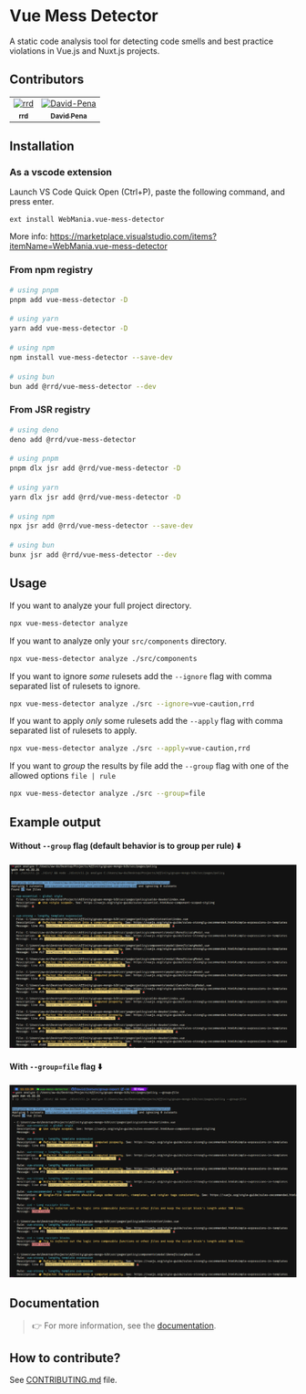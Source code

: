 # Vue Mess Detector

A static code analysis tool for detecting code smells and best practice violations in Vue.js and Nuxt.js projects.

## Contributors

<table>
  <tr>
    <td align="center" style="border: none;">
      <a href="https://github.com/rrd108">
        <img src="https://github.com/rrd108.png?size=100" width="100px;" alt="rrd"/>
        <br />
        <sub><b>rrd</b></sub>
      </a>
    </td>
    <td align="center" style="border: none;">
      <a href="https://github.com/David-Pena">
        <img src="https://github.com/David-Pena.png?size=100" width="100px;" alt="David-Pena"/>
        <br />
        <sub><b>David Pena</b></sub>
      </a>
    </td>
  </tr>
</table>

## Installation

### As a vscode extension

Launch VS Code Quick Open (Ctrl+P), paste the following command, and press enter.

```
ext install WebMania.vue-mess-detector
```

More info: https://marketplace.visualstudio.com/items?itemName=WebMania.vue-mess-detector

### From npm registry

```bash
# using pnpm
pnpm add vue-mess-detector -D

# using yarn
yarn add vue-mess-detector -D

# using npm
npm install vue-mess-detector --save-dev

# using bun
bun add @rrd/vue-mess-detector --dev
```

### From JSR registry

```bash
# using deno
deno add @rrd/vue-mess-detector

# using pnpm
pnpm dlx jsr add @rrd/vue-mess-detector -D

# using yarn
yarn dlx jsr add @rrd/vue-mess-detector -D

# using npm
npx jsr add @rrd/vue-mess-detector --save-dev

# using bun
bunx jsr add @rrd/vue-mess-detector --dev
```

## Usage

If you want to analyze your full project directory.

```bash
npx vue-mess-detector analyze
```

If you want to analyze only your `src/components` directory.

```bash
npx vue-mess-detector analyze ./src/components
```

If you want to ignore *some* rulesets add the `--ignore` flag with comma separated list of rulesets to ignore.

```bash
npx vue-mess-detector analyze ./src --ignore=vue-caution,rrd
```

If you want to apply *only* some rulesets add the `--apply` flag with comma separated list of rulesets to apply.

```bash
npx vue-mess-detector analyze ./src --apply=vue-caution,rrd
```

If you want to *group* the results by file add the `--group` flag with one of the allowed options `file | rule`

```bash
npx vue-mess-detector analyze ./src --group=file
```

## Example output

#### Without `--group` flag (default behavior is to group per rule) ⬇️
![Output Image - Group By Rule](./docs/public/results-per-rule.png)

#### With `--group=file` flag ⬇️
![Output Image - Group By File](./docs/public/results-per-file.png)

## Documentation

> 👉 For more information, see the [documentation](https://vue-mess-detector.webmania.cc/).

## How to contribute?

See [CONTRIBUTING.md](https://github.com/rrd108/vue-mess-detector/blob/main/CONTRIBUTING.md) file.
